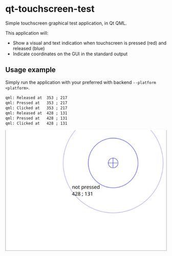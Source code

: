 # qt-touchscreen-test
Simple touchscreen graphical test application, in Qt QML.

This application will:

* Show a visual and text indication when touchscreen is pressed (red) and released (blue)
* Indicate coordinates on the GUI in the standard output

## Usage example

Simply run the application with your preferred with backend `--platform <platform>`.

```
qml: Released at  353 ; 217
qml: Pressed at   353 ; 217
qml: Clicked at   353 ; 217
qml: Released at  428 ; 131
qml: Pressed at   428 ; 131
qml: Clicked at   428 ; 131
```

![Application screenshot](doc/screenshot.jpg)
